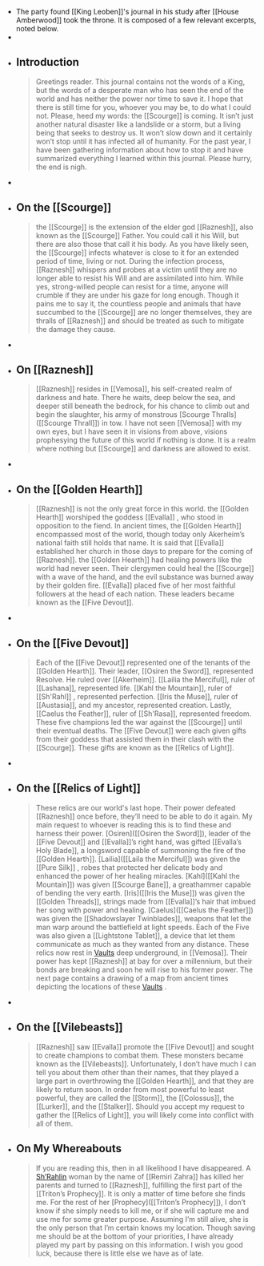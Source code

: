- The party found [[King Leoben]]'s journal in his study after [[House Amberwood]] took the throne. It is composed of a few relevant excerpts, noted below.
-
- ## Introduction
  > Greetings reader. This journal contains not the words of a King, but the words of a desperate man who has seen the end of the world and has neither the power nor time to save it. I hope that there is still time for you, whoever you may be, to do what I could not. Please, heed my words: the [[Scourge]] is coming. It isn’t just another natural disaster like a landslide or a storm, but a living being that seeks to destroy us. It won’t slow down and it certainly won’t stop until it has infected all of humanity. For the past year, I have been gathering information about how to stop it and have summarized everything I learned within this journal. Please hurry, the end is nigh.
-
- ## On the [[Scourge]]
  > the [[Scourge]] is the extension of the elder god [[Raznesh]], also known as the [[Scourge]] Father. You could call it his Will, but there are also those that call it his body. As you have likely seen, the [[Scourge]] infects whatever is close to it for an extended period of time, living or not. During the infection process, [[Raznesh]] whispers and probes at a victim until they are no longer able to resist his Will and are assimilated into him. While yes, strong-willed people can resist for a time, anyone will crumble if they are under his gaze for long enough. Though it pains me to say it, the countless people and animals that have succumbed to the [[Scourge]] are no longer themselves, they are thralls of [[Raznesh]] and should be treated as such to mitigate the damage they cause.
-
- ## On [[Raznesh]]
  > [[Raznesh]] resides in [[Vemosa]], his self-created realm of darkness and hate. There he waits, deep below the sea, and deeper still beneath the bedrock, for his chance to climb out and begin the slaughter, his army of monstrous [Scourge Thralls]([[Scourge Thrall]]) in tow. I have not seen [[Vemosa]] with my own eyes, but I have seen it in visions from above, visions prophesying the future of this world if nothing is done. It is a realm where nothing but [[Scourge]] and darkness are allowed to exist.
-
- ## On the [[Golden Hearth]]
  > [[Raznesh]] is not the only great force in this world. the [[Golden Hearth]] worshiped the goddess [[Evalla]] , who stood in opposition to the fiend. In ancient times, the [[Golden Hearth]] encompassed most of the world, though today only Akerheim’s national faith still holds that name. It is said that [[Evalla]] established her church in those days to prepare for the coming of [[Raznesh]]. the [[Golden Hearth]] had healing powers like the world had never seen. Their clergymen could heal the [[Scourge]] with a wave of the hand, and the evil substance was burned away by their golden fire. [[Evalla]] placed five of her most faithful followers at the head of each nation. These leaders became known as the [[Five Devout]].
-
- ## On the [[Five Devout]]
  > Each of the [[Five Devout]] represented one of the tenants of the [[Golden Hearth]]. Their leader, [[Osiren the Sword]], represented Resolve. He ruled over [[Akerheim]]. [[Lailia the Merciful]], ruler of [[Lashana]], represented life. [[Kahl the Mountain]], ruler of [[Sh'Rahl]] , represented perfection. [[Iris the Muse]], ruler of [[Austasia]], and my ancestor, represented creation. Lastly, [[Caelus the Feather]], ruler of [[Sh'Rasa]], represented freedom. These five champions led the war against the [[Scourge]] until their eventual deaths. The [[Five Devout]] were each given gifts from their goddess that assisted them in their clash with the [[Scourge]]. These gifts are known as the [[Relics of Light]].
-
- ## On the [[Relics of Light]]
  > These relics are our world's last hope. Their power defeated [[Raznesh]] once before, they’ll need to be able to do it again. My main request to whoever is reading this is to find these and harness their power. [Osiren]([[Osiren the Sword]]), leader of the [[Five Devout]] and [[Evalla]]’s right hand, was gifted [[Evalla’s Holy Blade]], a longsword capable of summoning the fire of the [[Golden Hearth]]. [Lailia]([[Laila the Merciful]]) was given the [[Pure Silk]] , robes that protected her delicate body and enhanced the power of her healing miracles. [Kahl]([[Kahl the Mountain]]) was given [[Scourge Bane]], a greathammer capable of bending the very earth. [Iris]([[Iris the Muse]]) was given the [[Golden Threads]], strings made from [[Evalla]]’s hair that imbued her song with power and healing. [Caelus]([[Caelus the Feather]]) was given the [[Shadowslayer Twinblades]], weapons that let the man warp around the battlefield at light speeds. Each of the Five was also given a [[Lightstone Tablet]], a device that let them communicate as much as they wanted from any distance. These relics now rest in [Vaults]([[Vault]]) deep underground, in [[Vemosa]]. Their power has kept [[Raznesh]] at bay for over a millennium, but their bonds are breaking and soon he will rise to his former power. The next page contains a drawing of a map from ancient times depicting the locations of these [Vaults]([[Vault]]) .
-
- ## On the [[Vilebeasts]]
  > [[Raznesh]] saw [[Evalla]] promote the [[Five Devout]] and sought to create champions to combat them. These monsters became known as the [[Vilebeasts]]. Unfortunately, I don’t have much I can tell you about them other than their names, that they played a large part in overthrowing the [[Golden Hearth]], and that they are likely to return soon. In order from most powerful to least powerful, they are called the [[Storm]], the [[Colossus]], the [[Lurker]], and the [[Stalker]]. Should you accept my request to gather the [[Relics of Light]], you will likely come into conflict with all of them.
- ## On My Whereabouts
  > If you are reading this, then in all likelihood I have disappeared. A [Sh’Rahlin]([[Sh'Rahl]]) woman by the name of [[Remiri Zahra]] has killed her parents and turned to [[Raznesh]], fulfilling the first part of the [[Triton’s Prophecy]]. It is only a matter of time before she finds me. For the rest of her [Prophecy]([[Triton’s Prophecy]]), I don’t know if she simply needs to kill me, or if she will capture me and use me for some greater purpose. Assuming I’m still alive, she is the only person that I’m certain knows my location. Though saving me should be at the bottom of your priorities, I have already played my part by passing on this information. I wish you good luck, because there is little else we have as of late.
